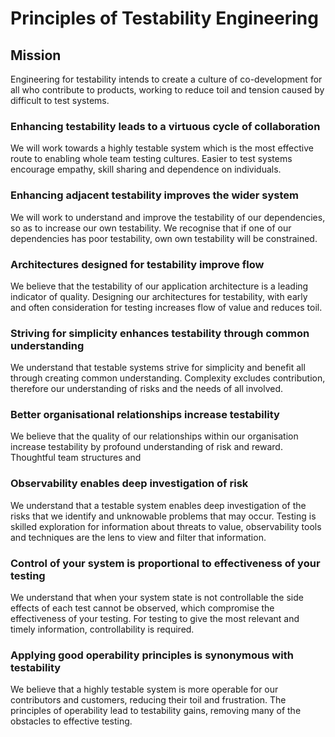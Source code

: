 # Principles of Testability Engineering

## Mission

Engineering for testability intends to create a culture of co-development for all who contribute to products, working to reduce toil and tension caused by difficult to test systems.

### Enhancing testability leads to a virtuous cycle of collaboration

We will work towards a highly testable system which is the most effective route to enabling whole team testing cultures. Easier to test systems encourage empathy, skill sharing and dependence on individuals.

### Enhancing adjacent testability improves the wider system

We will work to understand and improve the testability of our dependencies, so as to increase our own testability. We recognise that if one of our dependencies has poor testability, own own testability will be constrained.

### Architectures designed for testability improve flow

We believe that the testability of our application architecture is a leading indicator of quality. Designing our architectures for testability, with early and often consideration for testing increases flow of value and reduces toil.

### Striving for simplicity enhances testability through common understanding

We understand that testable systems strive for simplicity and benefit all through creating common understanding. Complexity excludes contribution, therefore our understanding of risks and the needs of all involved.
  
### Better organisational relationships increase testability

We believe that the quality of our relationships within our organisation increase testability by profound understanding of risk and reward. Thoughtful team structures and 

### Observability enables deep investigation of risk

We understand that a testable system enables deep investigation of the risks that we identify and unknowable problems that may occur. Testing is skilled exploration for information about threats to value, observability tools and techniques are the lens to view and filter that information.

### Control of your system is proportional to effectiveness of your testing

We understand that when your system state is not controllable the side effects of each test cannot be observed, which compromise the effectiveness of your testing. For testing to give the most relevant and timely information, controllability is required.

### Applying good operability principles is synonymous with testability

We believe that a highly testable system is more operable for our contributors and customers, reducing their toil and frustration. The principles of operability lead to testability gains, removing many of the obstacles to effective testing.